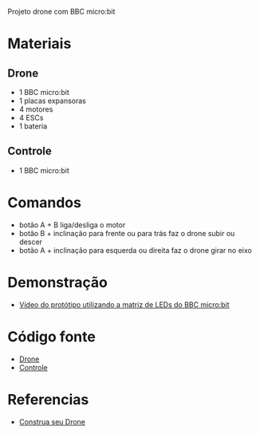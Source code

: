 Projeto drone com BBC micro:bit

# Materiais

## Drone
- 1 BBC micro:bit
- 1 placas expansoras
- 4 motores
- 4 ESCs
- 1 bateria

## Controle
- 1 BBC micro:bit

# Comandos
- botão A + B liga/desliga o motor
- botão B + inclinação para frente ou para trás faz o drone subir ou descer
- botão A + inclinação para esquerda ou direita faz o drone girar no eixo

# Demonstração
- [Vídeo do protótipo utilizando a matriz de LEDs do BBC micro:bit](https://youtu.be/twl8z7fc-IY)

# Código fonte
- [Drone](microbitDrone.js)
- [Controle](microbitDroneControle.js)

# Referencias
- [Construa seu Drone](https://www.youtube.com/watch?v=972Z_QBTgM8)
